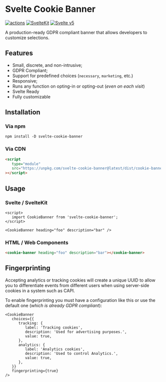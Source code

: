 # Svelte Cookie Banner

[![actions](https://github.com/SebaOfficial/svelte-cookie-banner/actions/workflows/publish.yml/badge.svg)](https://github.com/SebaOfficial/svelte-cookie-banner/actions/workflows/publish.yml) [![SvelteKit](https://img.shields.io/badge/svelte-kit-orange.svg)](https://kit.svelte.dev) [![Svelte v5](https://img.shields.io/badge/svelte-v5-blueviolet.svg)](https://svelte.dev)

A production-ready GDPR compliant banner that allows developers to customize selections.

## Features

- Small, discrete, and non-intrusive;
- GDPR Compliant;
- Support for predefined choices (`necessary`, `marketing`, etc.)
- Responsive;
- Runs any function on opting-in or opting-out (_even on each visit_)
- Svelte Ready
- Fully customizable

## Installation

### Via npm

```shell
npm install -D svelte-cookie-banner
```

### Via CDN

```html
<script
   type="module"
   src="https://unpkg.com/svelte-cookie-banner@latest/dist/cookie-banner.js"
></script>
```

## Usage

### Svelte / SvelteKit

```svelte
<script>
   import CookieBanner from 'svelte-cookie-banner';
</script>

<CookieBanner heading="foo" description="bar" />
```

### HTML / Web Components

```html
<cookie-banner heading="foo" description="bar"></cookie-banner>
```

## Fingerprinting

Accepting analytics or tracking cookies will create a unique UUID to allow you to differentiate events from different users when using server-side cookies in a system such as CAPI.

To enable fingerprinting you must have a configuration like this or use the default one (_which is already GDPR compliant_):

```svelte
<CookieBanner
   choices={{
      tracking: {
         label: 'Tracking cookies',
         description: 'Used for advertising purposes.',
         value: true,
      },
      analytics: {
         label: 'Analytics cookies',
         description: 'Used to control Analytics.',
         value: true,
      },
   }}
   fingerprinting={true}
/>
```
